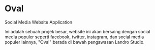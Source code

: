 # Oval
Social Media Website Application

Ini adalah sebuah projek besar, website ini akan bersaing dengan social media populer seperti facebook, twitter, instagram, dan social media populer lainnya, "Oval" berada di bawah pengawasan Landro Studio.
